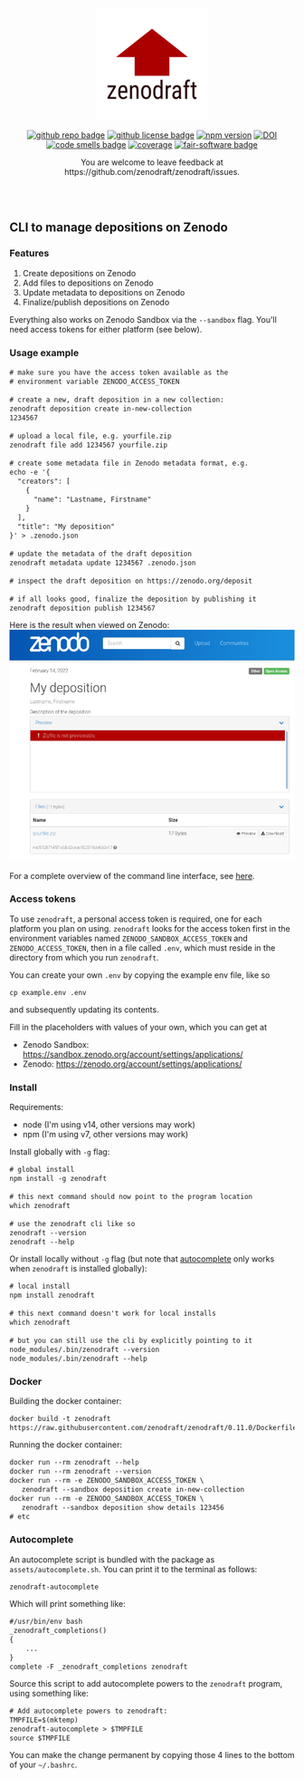 
<p align="center">
<img src="https://raw.githubusercontent.com/zenodraft/branding/main/zenodraft.png" height=200>
</p> 
<p align="center">
    <a href="https://github.com/zenodraft/zenodraft"><img src="https://img.shields.io/badge/github-repo-000.svg?logo=github&labelColor=gray&color=blue&style=flat-square" alt="github repo badge"></a>
    <a href="https://github.com/zenodraft/zenodraft"><img src="https://img.shields.io/github/license/zenodraft/zenodraft?style=flat-square" alt="github license badge"></a>
    <a href="https://www.npmjs.com/package/zenodraft"><img src="https://img.shields.io/npm/v/zenodraft?style=flat-square" alt="npm version"></a>
    <a href="https://doi.org/10.5281/zenodo.5046392"><img src="https://img.shields.io/badge/DOI-10.5281%20%2F%20zenodo.5046392-blue.svg?style=flat-square" alt="DOI"></a>
    <a href="https://sonarcloud.io/dashboard?id=zenodraft_zenodraft"><img src="https://sonarcloud.io/api/project_badges/measure?project=zenodraft_zenodraft&metric=code_smells" alt="code smells badge"></a>
    <a href="https://sonarcloud.io/dashboard?id=zenodraft_zenodraft"><img src="https://sonarcloud.io/api/project_badges/measure?project=zenodraft_zenodraft&metric=coverage" alt="coverage"></a>
    <a href="https://fair-software.eu"><img src="https://img.shields.io/badge/fair--software.eu-%E2%97%8F%20%20%E2%97%8F%20%20%E2%97%8F%20%20%E2%97%8F%20%20%E2%97%8F-green?style=flat-square" alt="fair-software badge"></a>
</p>
<p align="center">
You are welcome to leave feedback at https://github.com/zenodraft/zenodraft/issues.
</p>
<br>
<br>
    
## CLI to manage depositions on Zenodo

### Features

1. Create depositions on Zenodo
1. Add files to depositions on Zenodo
1. Update metadata to depositions on Zenodo
1. Finalize/publish depositions on Zenodo

Everything also works on Zenodo Sandbox via the `--sandbox` flag. You'll need access tokens for either platform (see below).

### Usage example

```shell
# make sure you have the access token available as the
# environment variable ZENODO_ACCESS_TOKEN

# create a new, draft deposition in a new collection:
zenodraft deposition create in-new-collection
1234567

# upload a local file, e.g. yourfile.zip
zenodraft file add 1234567 yourfile.zip 

# create some metadata file in Zenodo metadata format, e.g.
echo -e '{
  "creators": [
    {
      "name": "Lastname, Firstname"
    }
  ],
  "title": "My deposition"
}' > .zenodo.json

# update the metadata of the draft deposition
zenodraft metadata update 1234567 .zenodo.json

# inspect the draft deposition on https://zenodo.org/deposit

# if all looks good, finalize the deposition by publishing it
zenodraft deposition publish 1234567
```

Here is the result when viewed on Zenodo:
![tag](img/zenodo-deposition.png)

For a complete overview of the command line interface, see [here](README.cli-usage.md).

### Access tokens

To use `zenodraft`, a personal access token is required, one for each platform you plan on using.
`zenodraft` looks for the access token first in the environment variables named
`ZENODO_SANDBOX_ACCESS_TOKEN` and `ZENODO_ACCESS_TOKEN`, then in a file called
`.env`, which must reside in the directory from which you run `zenodraft`. 

You can create your own `.env` by copying the example env file, like so

```shell
cp example.env .env
```

and subsequently updating its contents.

Fill in the placeholders with values of your own, which you can get at

- Zenodo Sandbox: https://sandbox.zenodo.org/account/settings/applications/
- Zenodo: https://zenodo.org/account/settings/applications/

### Install

Requirements:

- node (I'm using v14, other versions may work)
- npm (I'm using v7, other versions may work)

Install globally with `-g` flag:

```shell
# global install
npm install -g zenodraft

# this next command should now point to the program location
which zenodraft

# use the zenodraft cli like so
zenodraft --version
zenodraft --help
```

Or install locally without `-g` flag (but note that [autocomplete](#Autocomplete) only works when `zenodraft` is installed globally):

```shell
# local install
npm install zenodraft

# this next command doesn't work for local installs
which zenodraft

# but you can still use the cli by explicitly pointing to it
node_modules/.bin/zenodraft --version
node_modules/.bin/zenodraft --help
```

### Docker 

Building the docker container:

```shell
docker build -t zenodraft https://raw.githubusercontent.com/zenodraft/zenodraft/0.11.0/Dockerfile
```

Running the docker container:
```shell
docker run --rm zenodraft --help
docker run --rm zenodraft --version
docker run --rm -e ZENODO_SANDBOX_ACCESS_TOKEN \
   zenodraft --sandbox deposition create in-new-collection
docker run --rm -e ZENODO_SANDBOX_ACCESS_TOKEN \
   zenodraft --sandbox deposition show details 123456
# etc
```

### Autocomplete

An autocomplete script is bundled with the package as `assets/autocomplete.sh`. You can print it to the terminal as follows:

```
zenodraft-autocomplete
```

Which will print something like:

```shell
#/usr/bin/env bash
_zenodraft_completions()
{
    ...
}
complete -F _zenodraft_completions zenodraft
```

Source this script to add autocomplete powers to the `zenodraft` program, using something like:
```
# Add autocomplete powers to zenodraft: 
TMPFILE=$(mktemp)
zenodraft-autocomplete > $TMPFILE
source $TMPFILE
```
You can make the change permanent by copying those 4 lines to the bottom of your `~/.bashrc`.

